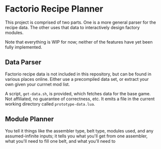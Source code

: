 # Factorio Recipe Planner

This project is comprised of two parts. One is a more general parser for the recipe data. The other uses that data to interactively design factory modules.

Note that everything is WIP for now; neither of the features have yet been fully implemented.

## Data Parser

Factorio recipe data is not included in this repository, but can be found in various places online. Either use a precompiled data set, or extract your own given your currnet mod list.

A script, `get-data.sh`, is provided, which fetches data for the base game. Not affiliated, no guarantee of correctness, etc. It emits a file in the current working directory called `prototype-data.lua`.

## Module Planner

You tell it things like the assembler type, belt type, modules used, and any assumed-infinite inputs; it tells you what you'll get from one assembler, what you'll need to fill one belt, and what you'll need to
